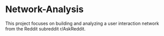 # Network-Analysis
This project focuses on building and analyzing a user interaction network from the Reddit subreddit r/AskReddit.
